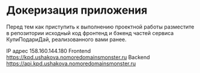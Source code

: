 # Докеризация приложения

Перед тем как приступить к выполнению проектной работы разместите в репозитории исходный код фронтенд и бэкенд частей сервиса КупиПодариДай, реализованного вами ранее. 

IP адрес 158.160.144.180
Frontend https://kpd.ushakova.nomoredomainsmonster.ru
Backend https://api.kpd.ushakova.nomoredomainsmonster.ru